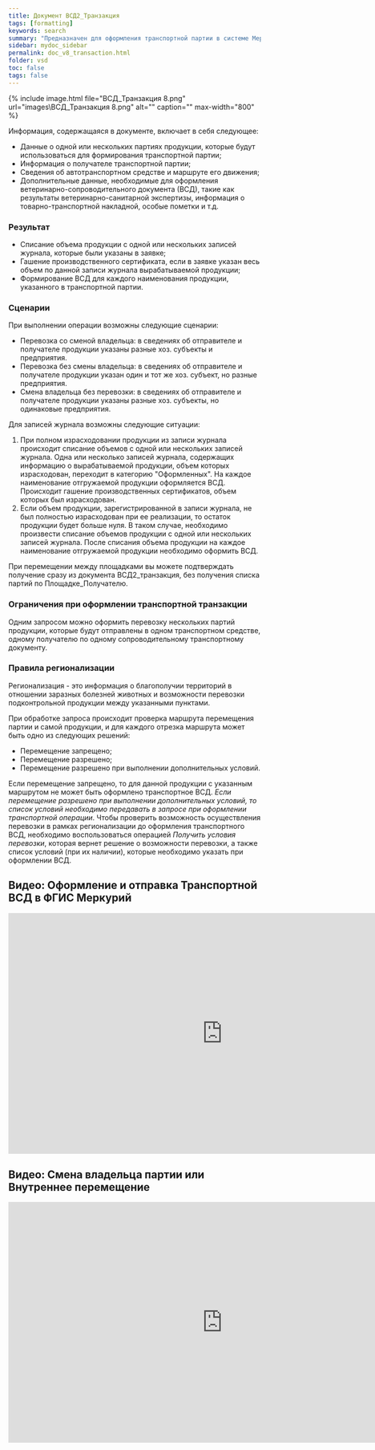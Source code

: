 ```yaml
---
title: Документ ВСД2_Транзакция
tags: [formatting]
keywords: search
summary: "Предназначен для оформления транспортной партии в системе Меркурий."
sidebar: mydoc_sidebar
permalink: doc_v8_transaction.html
folder: vsd
toc: false
tags: false
---
```


<style>
.result {
background-color: #000000;
border: 1px solid #dedede;
padding: 10px;
margin-top: 10px;
margin-bottom: 10px;
}
</style>


{% include image.html file="ВСД_Транзакция 8.png" url="images\ВСД_Транзакция 8.png" alt="" caption="" max-width="800" %}

Информация, содержащаяся в документе, включает в себя следующее:

- Данные о одной или нескольких партиях продукции, которые будут использоваться для формирования транспортной партии;
- Информация о получателе транспортной партии;
- Сведения об автотранспортном средстве и маршруте его движения;
- Дополнительные данные, необходимые для оформления ветеринарно-сопроводительного документа (ВСД), такие как результаты ветеринарно-санитарной экспертизы, информация о товарно-транспортной накладной, особые пометки и т.д.

### Результат
 
- Списание объема продукции с одной или нескольких записей журнала, которые были указаны в заявке;
- Гашение производственного сертификата, если в заявке указан весь объем по данной записи журнала вырабатываемой продукции;
- Формирование ВСД для каждого наименования продукции, указанного в транспортной партии.

### Cценарии

При выполнении операции возможны следующие сценарии:

- Перевозка со сменой владельца: в сведениях об отправителе и получателе продукции указаны разные хоз. субъекты и предприятия.
- Перевозка без смены владельца: в сведениях об отправителе и получателе продукции указан один и тот же хоз. субъект, но разные предприятия.
- Смена владельца без перевозки: в сведениях об отправителе и получателе продукции указаны разные хоз. субъекты, но одинаковые предприятия.

Для записей журнала возможны следующие ситуации:

1. При полном израсходовании продукции из записи журнала происходит списание объемов с одной или нескольких записей журнала. Одна или несколько записей журнала, содержащих информацию о вырабатываемой продукции, объем которых израсходован, переходит в категорию "Оформленных". На каждое наименование отгружаемой продукции оформляется ВСД. Происходит гашение производственных сертификатов, объем которых был израсходован.
2. Если объем продукции, зарегистрированной в записи журнала, не был полностью израсходован при ее реализации, то остаток продукции будет больше нуля. В таком случае, необходимо произвести списание объемов продукции с одной или нескольких записей журнала. После списания объема продукции на каждое наименование отгружаемой продукции необходимо оформить ВСД.

При перемещении между площадками вы можете подтверждать получение сразу из документа ВСД2_транзакция, без получения списка партий по Площадке_Получателю.

### Ограничения при оформлении транспортной транзакции

Одним запросом можно оформить перевозку нескольких партий продукции, которые будут отправлены в одном транспортном средстве, одному получателю по одному сопроводительному транспортному документу.

### Правила регионализации

Регионализация - это информация о благополучии территорий в отношении заразных болезней животных и возможности перевозки подконтрольной продукции между указанными пунктами.

При обработке запроса происходит проверка маршрута перемещения партии и самой продукции, и для каждого отрезка маршрута может быть одно из следующих решений:

- Перемещение запрещено;
- Перемещение разрешено;
- Перемещение разрешено при выполнении дополнительных условий.

Если перемещение запрещено, то для данной продукции с указанным маршрутом не может быть оформлено транспортное ВСД. _Если перемещение разрешено при выполнении дополнительных условий, то список условий необходимо передавать в запросе при оформлении транспортной операции_. Чтобы проверить возможность осуществления перевозки в рамках регионализации до оформления транспортного ВСД, необходимо воспользоваться операцией _Получить условия перевозки_, которая вернет решение о возможности перевозки, а также список условий (при их наличии), которые необходимо указать при оформлении ВСД.
## **Видео: Оформление и отправка Транспортной ВСД в ФГИС Меркурий**

<iframe width="854" height="480" src="https://www.youtube.com/embed/HytRj56v_XA?autoplay=1&rel=0" frameborder="0" allowfullscreen></iframe>

## **Видео: Смена владельца партии или Внутреннее перемещение**

<iframe width="854" height="480" src="https://www.youtube.com/embed/GI6I02xYvLc?rel=0" frameborder="0" allowfullscreen></iframe>

